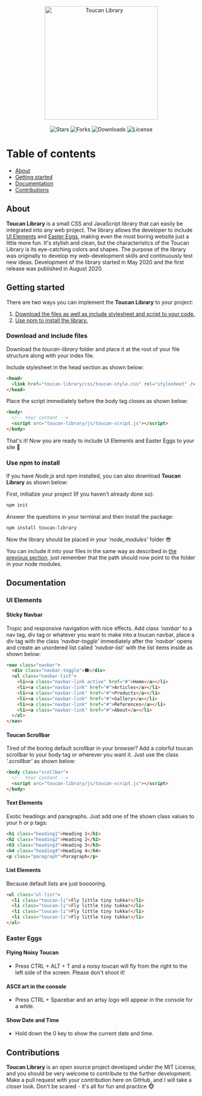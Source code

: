 <div align="center">
   <a href="https://github.com/dani832m/toucan-library">
      <img src="https://i.imgur.com/4fVxkbd.png" width="300" alt="Toucan Library" />
   </a><br /><br />
   <img src="https://img.shields.io/github/stars/dani832m/toucan-library?style=social" alt="Stars" />
   <img src="https://img.shields.io/github/forks/dani832m/toucan-library?style=social" alt="Forks" />
   <img src="https://img.shields.io/github/downloads/dani832m/toucan-library/total" alt="Downloads" />
   <img src="https://img.shields.io/github/license/dani832m/toucan-library" alt="License" />
</div>

# Table of contents

- [About](#about)
- [Getting started](#getting-started)
- [Documentation](#documentation)
- [Contributions](#contributions)

## About

**Toucan Library** is a small CSS and JavaScript library that can easily be integrated into any web project. The library allows the developer to include [UI Elements](#ui-elements) and [Easter Eggs](#easter-eggs), making even the most boring website just a little more fun. It's stylish and clean, but the characteristics of the Toucan Library is its eye-catching colors and shapes. The purpose of the library was originally to develop my web-development skills and continuously test new ideas. Development of the library started in May 2020 and the first release was published in August 2020.

## Getting started

There are two ways you can implement the **Toucan Library** to your project:

1. [Download the files as well as include stylesheet and script to your code.](#download-and-include-files)
2. [Use npm to install the library.](#use-npm-to-install)

### Download and include files

Download the _toucan-library_ folder and place it at the root of your file structure along with your index file.

Include stylesheet in the head section as shown below:

```html
<head>
  <link href="toucan-library/css/toucan-style.css" rel="stylesheet" />
</head>
```

Place the script immediately before the body tag closes as shown below:

```html
<body>
  <!-- Your content -->
  <script src="toucan-library/js/toucan-script.js"></script>
</body>
```

That's it! Now you are ready to include UI Elements and Easter Eggs to your site 🤠

### Use npm to install

If you have _Node.js_ and _npm_ installed, you can also download **Toucan Library** as shown below:

First, initialize your project (If you haven't already done so):

```bash
npm init
```

Answer the questions in your terminal and then install the package:

```bash
npm install toucan-library
```

Now the library should be placed in your _'node_modules'_ folder 😎

You can include it into your files in the same way as described in [the previous section](#download-and-include-files), just remember that the path should now point to the folder in your node modules.

## Documentation

### UI Elements

#### Sticky Navbar

Tropic and responsive navigation with nice effects. Add class _'navbar'_ to a nav tag, div tag or whatever you want to make into a toucan navbar, place a div tag with the class _'navbar-toggle'_ immediately after the _'navbar'_ opens and create an unordered list called _'navbar-list'_ with the list items inside as shown below:

```html
<nav class="navbar">
  <div class="navbar-toggle">🟧</div>
  <ul class="navbar-list">
    <li><a class="navbar-link active" href="#">Home</a></li>
    <li><a class="navbar-link" href="#">Articles</a></li>
    <li><a class="navbar-link" href="#">Products</a></li>
    <li><a class="navbar-link" href="#">Gallery</a></li>
    <li><a class="navbar-link" href="#">References</a></li>
    <li><a class="navbar-link" href="#">About</a></li>
  </ul>
</nav>
```

#### Toucan Scrollbar

Tired of the boring default scrollbar in your browser? Add a colorful toucan scrollbar to your body tag or wherever you want it. Just use the class _'.scrollbar'_ as shown below:

```html
<body class="scollbar">
  <!-- Your content -->
  <script src="toucan-library/js/toucan-script.js"></script>
</body>
```

#### Text Elements

Exotic headings and paragraphs. Just add one of the shown class values to your h or p tags:

```html
<h1 class="heading1">Heading 1</h1>
<h2 class="heading2">Heading 2</h2>
<h3 class="heading3">Heading 3</h3>
<h4 class="heading4">Heading 4</h4>
<p class="paragraph">Paragraph</p>
```

#### List Elements

Because default lists are just booooring.

```html
<ul class="ul-list">
  <li class="toucan-li">Fly little tiny tukka!</li>
  <li class="toucan-li">Fly little tiny tukka!</li>
  <li class="toucan-li">Fly little tiny tukka!</li>
  <li class="toucan-li">Fly little tiny tukka!</li>
</ul>
```

### Easter Eggs

#### Flying Noisy Toucan

- Press CTRL + ALT + T and a noisy toucan will fly from the right to the left side of the screen. Please don't shoot it!

#### ASCII art in the console

- Press CTRL + Spacebar and an artsy logo will appear in the console for a while.

#### Show Date and Time

- Hold down the 0 key to show the current date and time.

## Contributions

**Toucan Library** is an open source project developed under the MIT License, and you should be very welcome to contribute to the further development. Make a pull request with your contribution here on GitHub, and I will take a closer look. Don't be scared - it's all for fun and practice 🐵
